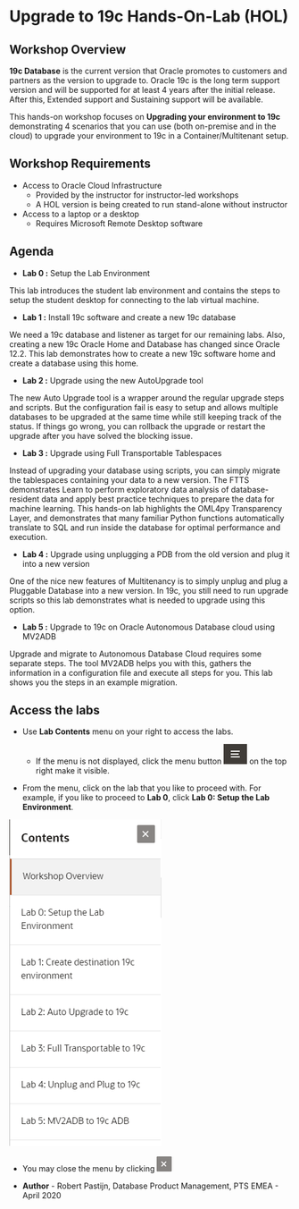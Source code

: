 # Upgrade to 19c Hands-On-Lab (HOL) #

## Workshop Overview ##

**19c Database** is the current version that Oracle promotes to customers and partners as the version to upgrade to. Oracle 19c is the long term support version and will be supported for at least 4 years after the initial release. After this, Extended support and Sustaining support will be available.

This hands-on workshop focuses on **Upgrading your environment to 19c** demonstrating 4 scenarios that you can use (both on-premise and in the cloud) to upgrade your environment to 19c in a Container/Multitenant setup.

## Workshop Requirements

- Access to Oracle Cloud Infrastructure
    - Provided by the instructor for instructor-led workshops
    - A HOL version is being created to run stand-alone without instructor
- Access to a laptop or a desktop
    - Requires Microsoft Remote Desktop software

## Agenda

- **Lab 0 :** Setup the Lab Environment

This lab introduces the student lab environment and contains the steps to setup the student desktop for connecting to the lab virtual machine.

- **Lab 1 :** Install 19c software and create a new 19c database

We need a 19c database and listener as target for our remaining labs. Also, creating a new 19c Oracle Home and Database has changed since Oracle 12.2. This lab demonstrates how to create a new 19c software home and create a database using this home.

- **Lab 2 :** Upgrade using the new AutoUpgrade tool

The new Auto Upgrade tool is a wrapper around the regular upgrade steps and scripts. But the configuration fail is easy to setup and allows multiple databases to be upgraded at the same time while still keeping track of the status. If things go wrong, you can rollback the upgrade or restart the upgrade after you have solved the blocking issue.

- **Lab 3 :** Upgrade using Full Transportable Tablespaces

Instead of upgrading your database using scripts, you can simply migrate the tablespaces containing your data to a new version. The FTTS demonstrates Learn to perform exploratory data analysis of database-resident data and apply best practice techniques to prepare the data for machine learning. This hands-on lab highlights the OML4py Transparency Layer, and demonstrates that many familiar Python functions automatically translate to SQL and run inside the database for optimal performance and execution.

- **Lab 4 :** Upgrade using unplugging a PDB from the old version and plug it into a new version

One of the nice new features of Multitenancy is to simply unplug and plug a Pluggable Database into a new version. In 19c, you still need to run upgrade scripts so this lab demonstrates what is needed to upgrade using this option.

- **Lab 5 :** Upgrade to 19c on Oracle Autonomous Database cloud using MV2ADB

Upgrade and migrate to Autonomous Database Cloud requires some separate steps. The tool MV2ADB helps you with this, gathers the information in a configuration file and execute all steps for you. This lab shows you the steps in an example migration.


## Access the labs

- Use **Lab Contents** menu on your right to access the labs.
    - If the menu is not displayed, click the menu button ![](./images/menu-button.png) on the top right  make it visible.

- From the menu, click on the lab that you like to proceed with. For example, if you like to proceed to **Lab 0**, click **Lab 0: Setup the Lab Environment**.

![](./images/menu.png "")

- You may close the menu by clicking ![](./images/menu-close.png "")

- **Author** - Robert Pastijn, Database Product Management, PTS EMEA - April 2020